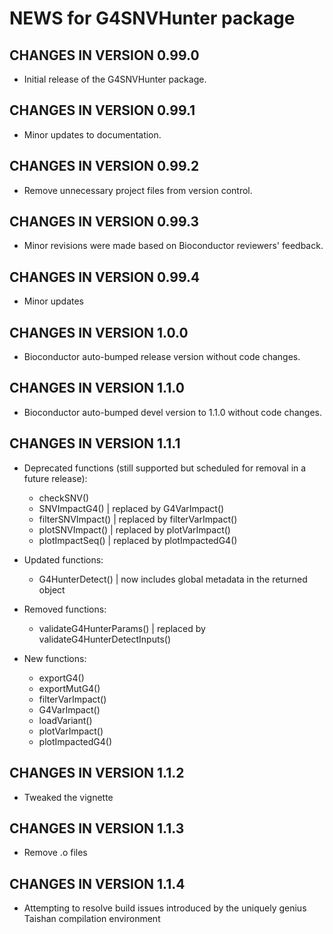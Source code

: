 # NEWS for G4SNVHunter package

CHANGES IN VERSION 0.99.0
--------------
- Initial release of the G4SNVHunter package.

CHANGES IN VERSION 0.99.1
--------------
- Minor updates to documentation.

CHANGES IN VERSION 0.99.2
--------------
- Remove unnecessary project files from version control.

CHANGES IN VERSION 0.99.3
--------------
- Minor revisions were made based on Bioconductor reviewers' feedback.

CHANGES IN VERSION 0.99.4
--------------
- Minor updates

CHANGES IN VERSION 1.0.0
--------------
- Bioconductor auto-bumped release version without code changes.

CHANGES IN VERSION 1.1.0
--------------
- Bioconductor auto-bumped devel version to 1.1.0 without code changes.

CHANGES IN VERSION 1.1.1
------------------------

- Deprecated functions (still supported but scheduled for removal in a future release): 
  * checkSNV()
  * SNVImpactG4()         | replaced by G4VarImpact()
  * filterSNVImpact()     | replaced by filterVarImpact()
  * plotSNVImpact()       | replaced by plotVarImpact()
  * plotImpactSeq()       | replaced by plotImpactedG4()

- Updated functions:
  * G4HunterDetect()      | now includes global metadata in the returned object

- Removed functions:
  * validateG4HunterParams() | replaced by validateG4HunterDetectInputs()

- New functions:
  * exportG4()
  * exportMutG4()
  * filterVarImpact()
  * G4VarImpact()
  * loadVariant()
  * plotVarImpact()
  * plotImpactedG4()
  
CHANGES IN VERSION 1.1.2
------------------------
- Tweaked the vignette

CHANGES IN VERSION 1.1.3
------------------------
- Remove .o files

CHANGES IN VERSION 1.1.4
------------------------
- Attempting to resolve build issues introduced by the uniquely genius Taishan compilation environment

